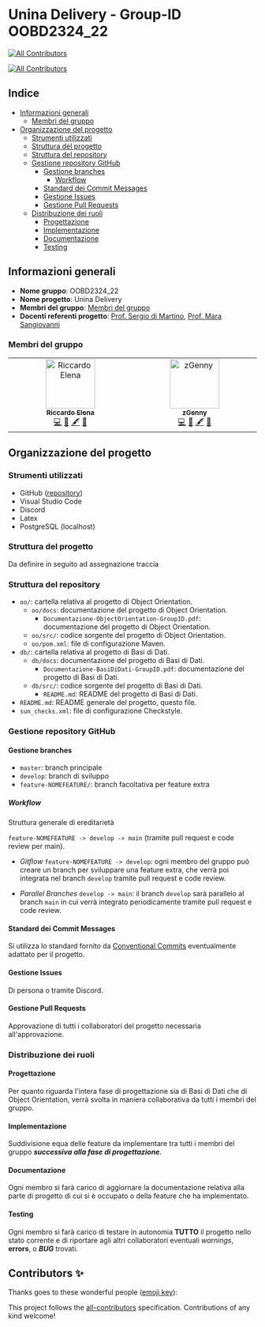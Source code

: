 # Unina Delivery - Group-ID OOBD2324_22
<!-- ALL-CONTRIBUTORS-BADGE:START - Do not remove or modify this section -->
[![All Contributors](https://img.shields.io/badge/all_contributors-1-orange.svg?style=flat-square)](#contributors-)
<!-- ALL-CONTRIBUTORS-BADGE:END -->

<!-- ALL-CONTRIBUTORS-BADGE:START - Do not remove or modify this section -->

[![All Contributors](https://img.shields.io/badge/all_contributors-1-orange.svg?style=flat-square)](#contributors-)

<!-- ALL-CONTRIBUTORS-BADGE:END -->

## Indice

- [Informazioni generali](#informazioni-generali)
  - [Membri del gruppo](#membri-del-gruppo)
- [Organizzazione del progetto](#organizzazione-del-progetto)
  - [Strumenti utilizzati](#strumenti-utilizzati)
  - [Struttura del progetto](#struttura-del-progetto)
  - [Struttura del repository](#struttura-del-repository)
  - [Gestione repository GitHub](#gestione-repository-github)
    - [Gestione branches](#gestione-branches)
      - [Workflow](#workflow)
    - [Standard dei Commit Messages](#standard-dei-commit-messages)
    - [Gestione Issues](#gestione-issues)
    - [Gestione Pull Requests](#gestione-pull-requests)
  - [Distribuzione dei ruoli](#distribuzione-dei-ruoli)
    - [Progettazione](#progettazione)
    - [Implementazione](#implementazione)
    - [Documentazione](#documentazione)
    - [Testing](#testing)

## Informazioni generali

- **Nome gruppo**: OOBD2324_22
- **Nome progetto**: Unina Delivery
- **Membri del gruppo**: [Membri del gruppo](#membri-del-gruppo)
- **Docenti referenti progetto**: [Prof. Sergio di Martino](https://www.docenti.unina.it/#!/professor/53455247494f4449204d415254494e4f444d5253524737364232364638333952/riferimenti), [Prof. Mara Sangiovanni](https://www.docenti.unina.it/#!/professor/4d41524153414e47494f56414e4e49534e474d524137354c34314638333949/riferimenti)

### Membri del gruppo

<!-- ALL-CONTRIBUTORS-LIST:START - Do not remove or modify this section -->
<!-- prettier-ignore-start -->
<!-- markdownlint-disable -->
<table>
  <tbody>
    <tr>
      <td align="center" valign="top" width="14.28%"><a href="https://github.com/RiccardoElena"><img src="https://avatars.githubusercontent.com/u/23059036?v=4?s=100" width="100px;" alt="Riccardo Elena"/><br /><sub><b>Riccardo Elena</b></sub></a><br /><a href="https://github.com/RiccardoElena/UninaDelivery/commits?author=RiccardoElena" title="Code">💻</a> <a href="#ideas-RiccardoElena" title="Ideas, Planning, & Feedback">🤔</a> <a href="#content-RiccardoElena" title="Content">🖋</a> <a href="https://github.com/RiccardoElena/UninaDelivery/commits?author=RiccardoElena" title="Documentation">📖</a></td>
      <td align="center" valign="top" width="14.28%"><a href="http://www.zgenny.it"><img src="https://avatars.githubusercontent.com/u/60586355?v=4?s=100" width="100px;" alt="zGenny"/><br /><sub><b>zGenny</b></sub></a><br /><a href="https://github.com/RiccardoElena/UninaDelivery/commits?author=zGenny" title="Code">💻</a> <a href="#ideas-zGenny" title="Ideas, Planning, & Feedback">🤔</a> <a href="#content-zGenny" title="Content">🖋</a> <a href="https://github.com/RiccardoElena/UninaDelivery/commits?author=zGenny" title="Documentation">📖</a></td>
    </tr>
  </tbody>
</table>

<!-- markdownlint-restore -->
<!-- prettier-ignore-end -->

<!-- ALL-CONTRIBUTORS-LIST:END -->

## Organizzazione del progetto

### Strumenti utilizzati

- GitHub ([repository](https://www.youtube.com/watch?v=p7YXXieghto))
- Visual Studio Code
- Discord
- Latex
- PostgreSQL (localhost)

### Struttura del progetto

Da definire in seguito ad assegnazione traccia

### Struttura del repository

- `oo/`: cartella relativa al progetto di Object Orientation.
  - `oo/docs`: documentazione del progetto di Object Orientation.
    - `Documentazione-ObjectOrientation-GroupID.pdf`: documentazione del progetto di Object Orientation.
  - `oo/src/`: codice sorgente del progetto di Object Orientation.
  - `oo/pom.xml`: file di configurazione Maven.
- `db/`: cartella relativa al progetto di Basi di Dati.
  - `db/docs`: documentazione del progetto di Basi di Dati.
    - `Documentazione-BasiDiDati-GroupID.pdf`: documentazione del progetto di Basi di Dati.
  - `db/src/`: codice sorgente del progetto di Basi di Dati.
    - `README.md`: README del progetto di Basi di Dati.
- `README.md`: README generale del progetto, questo file.
- `sun_checks.xml`: file di configurazione Checkstyle.

### Gestione repository GitHub

#### Gestione branches

- `master`: branch principale
- `develop`: branch di sviluppo
- `feature-NOMEFEATURE/`: branch facoltativa per feature extra

##### Workflow

Struttura generale di ereditarietà

`feature-NOMEFEATURE -> develop -> main` (tramite pull request e code review per main).

- _Gitflow_ `feature-NOMEFEATURE -> develop`: ogni membro del gruppo può creare un branch per sviluppare una feature extra, che verrà poi integrata nel branch `develop` tramite pull request e code review.

- _Parallel Branches_ `develop -> main`: il branch `develop` sarà parallelo al branch `main` in cui verrà integrato periodicamente tramite pull request e code review.

#### Standard dei Commit Messages

Si utilizza lo standard fornito da [Conventional Commits](https://www.conventionalcommits.org/en/v1.0.0/) eventualmente adattato per il progetto.

#### Gestione Issues

Di persona o tramite Discord.

#### Gestione Pull Requests

Approvazione di tutti i collaboratori del progetto necessaria all'approvazione.

### Distribuzione dei ruoli

#### Progettazione

Per quanto riguarda l'intera fase di progettazione sia di Basi di Dati che di Object Orientation, verrà svolta in maniera collaborativa da tutti i membri del gruppo.

#### Implementazione

Suddivisione equa delle feature da implementare tra tutti i membri del gruppo **_successiva alla fase di progettazione_**.

#### Documentazione

Ogni membro si farà carico di aggiornare la documentazione relativa alla parte di progetto di cui si è occupato o della feature che ha implementato.

#### Testing

Ogni membro si farà carico di testare in autonomia **TUTTO** il progetto nello stato corrente e di riportare agli altri collaboratori eventuali _warnings_, **errors**, o **_BUG_** trovati.

## Contributors ✨

Thanks goes to these wonderful people ([emoji key](https://allcontributors.org/docs/en/emoji-key)):
<!-- ALL-CONTRIBUTORS-LIST:START - Do not remove or modify this section -->
<!-- prettier-ignore-start -->
<!-- markdownlint-disable -->
<!-- markdownlint-restore -->
<!-- prettier-ignore-end -->
<!-- ALL-CONTRIBUTORS-LIST:END -->

<!-- ALL-CONTRIBUTORS-LIST:START - Do not remove or modify this section -->
<!-- prettier-ignore-start -->
<!-- markdownlint-disable -->
<!-- markdownlint-restore -->
<!-- prettier-ignore-end -->

<!-- ALL-CONTRIBUTORS-LIST:END -->

This project follows the [all-contributors](https://GitHub.com/all-contributors/all-contributors) specification. Contributions of any kind welcome!
